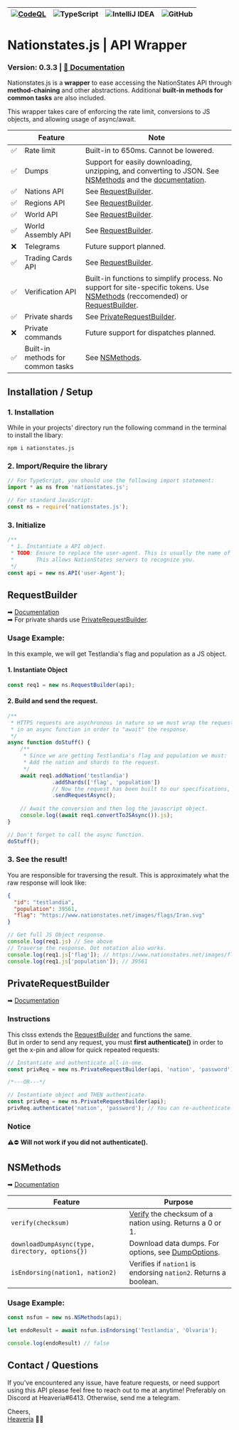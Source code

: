 [![CodeQL](https://github.com/heaveria-ns/nationstates.js/actions/workflows/codeql-analysis.yml/badge.svg)](https://github.com/heaveria-ns/nationstates.js/actions/workflows/codeql-analysis.yml)  | ![TypeScript](https://img.shields.io/badge/typescript-%23007ACC.svg?style=for-the-badge&logo=typescript&logoColor=white) | ![IntelliJ IDEA](https://img.shields.io/badge/IntelliJIDEA-000000.svg?style=for-the-badge&logo=intellij-idea&logoColor=white) | ![GitHub](https://img.shields.io/badge/github-%23121011.svg?style=for-the-badge&logo=github&logoColor=white)
--- | --- | --- | ---

# Nationstates.js | API Wrapper
### Version: 0.3.3 | [📖 Documentation](heaveria-ns.github.io/nationstates.js/)

Nationstates.js is a **wrapper** to ease accessing the NationStates API through **method-chaining** and other abstractions. 
Additional **built-in methods for common tasks** are also included.

This wrapper takes care of enforcing the rate limit, conversions to JS objects, and allowing usage of async/await.

| ㅤ   | Feature                           | Note                                                                                                                                                                                                            |
|-----|-----------------------------------|-----------------------------------------------------------------------------------------------------------------------------------------------------------------------------------------------------------------|
| ✅   | Rate limit                        | Built-in to 650ms. Cannot be lowered.                                                                                                                                                                           |
| ✅   | Dumps                             | Support for easily downloading, unzipping, and converting to JSON. See [NSMethods](#nsmethods) and the [documentation](https://heaveria-ns.github.io/nationstates.js/classes/NSMethods.html#downloadDumpAsync). |
| ✅   | Nations API                       | See [RequestBuilder](#requestbuilder).                                                                                                                                                                          |
| ✅   | Regions API                       | See [RequestBuilder](#requestbuilder).                                                                                                                                                                          |
| ✅   | World API                         | See [RequestBuilder](#requestbuilder).                                                                                                                                                                          |
| ✅   | World Assembly API                | See [RequestBuilder](#requestbuilder).                                                                                                                                                                          |
| ❌   | Telegrams                         | Future support planned.                                                                                                                                                                                         |
| ✅   | Trading Cards API                 | See [RequestBuilder](#requestbuilder).                                                                                                                                                                          |
| ✅   | Verification API                  | Built-in functions to simplify process. No support for site-specific tokens. Use [NSMethods](#nsmethods) (reccomended) or  [RequestBuilder](#requestbuilder).                                                   |
| ✅   | Private shards                    | See [PrivateRequestBuilder](#privaterequestbuilder).                                                                                                                                                            |
| ❌   | Private commands                  | Future support for dispatches planned.                                                                                                                                                                          |
| ✅   | Built-in methods for common tasks | See [NSMethods](#nsmethods).                                                                                                                                                                                    |

## Installation / Setup
### 1. Installation
While in your projects' directory run the following command in the terminal to install the libary:
```
npm i nationstates.js
```

### 2. Import/Require the library
```TypeScript
// For TypeScript, you should use the following import statement:
import * as ns from 'nationstates.js';

// For standard JavaScript:
const ns = require('nationstates.js');
```

### 3. Initialize
```TypeScript
/**
 * 1. Instantiate a API object.
 * TODO: Ensure to replace the user-agent. This is usually the name of your own nation.
 *       This allows NationStates servers to recognize you.
 */
const api = new ns.API('user-Agent');
```

## RequestBuilder
➡ [Documentation](https://heaveria-ns.github.io/nationstates.js/classes/RequestBuilder.html)  
➡ For private shards use [PrivateRequestBuilder](#privaterequestbuilder).
### Usage Example:
In this example, we will get Testlandia's flag and population as a JS object.
#### 1. Instantiate Object
```TypeScript
const req1 = new ns.RequestBuilder(api);
```

#### 2. Build and send the request.
```TypeScript
/**
 * HTTPS requests are asychronous in nature so we must wrap the request
 * in an async function in order to "await" the response.
 */
async function doStuff() {
    /**
     * Since we are getting Testlandia's flag and population we must:
     * Add the nation and shards to the request.
     */
    await req1.addNation('testlandia')
              .addShards(['flag', 'population'])
              // Now the request has been built to our specifications, we can send it.
              .sendRequestAsync();
    
    // Await the conversion and then log the javascript object.
    console.log((await req1.convertToJSAsync()).js);
}

// Don't forget to call the async function.
doStuff();
```
### 3. See the result!
You are responsible for traversing the result. This is approximately what the raw response will look like:
```JSON
{
  "id": "testlandia",
  "population": 39561,
  "flag": "https://www.nationstates.net/images/flags/Iran.svg"
}
```
```TypeScript
// Get full JS Object response.
console.log(req1.js) // See above
// Traverse the response. Dot notation also works.
console.log(req1.js['flag']); // https://www.nationstates.net/images/flags/Iran.svg
console.log(req1.js['population']); // 39561
```

## PrivateRequestBuilder
➡ [Documentation](https://heaveria-ns.github.io/nationstates.js/classes/PrivateRequestBuilder.html)

### Instructions
This clsss extends the [RequestBuilder](#requestbuilder) and functions the same.  
But in order to send any request, you must **first authenticate()** 
in order to get the x-pin and allow for quick repeated requests:

```TypeScript
// Instantiate and authenticate all-in-one.
const privReq = new ns.PrivateRequestBuilder(api, 'nation', 'password');

/*---OR---*/

// Instantiate object and THEN authenticate.
const privReq = new ns.PrivateRequestBuilder(api);
privReq.authenticate('nation', 'password'); // You can re-authenticate. Reccomended to create a new object though.
```

### Notice
⚠️⛔️ **Will not work if you did not authenticate().**


## NSMethods
➡ [Documentation](https://heaveria-ns.github.io/nationstates.js/classes/NSMethods.html)

Feature | Purpose
-------|--------
`verify(checksum)` | [Verify](https://www.nationstates.net/pages/api.html#verification) the checksum of a nation using. Returns a 0 or 1.
`downloadDumpAsync(type, directory, options{})` | Download data dumps. For options, see [DumpOptions](https://heaveria-ns.github.io/nationstates.js/interfaces/DumpOptions.html).
`isEndorsing(nation1, nation2)` | Verifies if `nation1` is endorsing `nation2`. Returns a boolean.

### Usage Example:
```TypeScript
const nsfun = new ns.NSMethods(api);

let endoResult = await nsfun.isEndorsing('Testlandia', 'Olvaria');

console.log(endoResult) // false
```


## Contact / Questions
If you've encountered any issue, have feature requests, or need support using this API please feel free to reach
out to me at anytime! Preferably on Discord at Heaveria#6413. Otherwise, send me a telegram.

Cheers,  
[Heaveria](https://www.nationstates.net/nation=heaveria)  👋🏻
